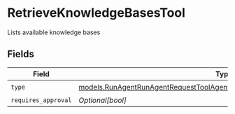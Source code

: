 # RetrieveKnowledgeBasesTool

Lists available knowledge bases


## Fields

| Field                                                                                                                                                              | Type                                                                                                                                                               | Required                                                                                                                                                           | Description                                                                                                                                                        |
| ------------------------------------------------------------------------------------------------------------------------------------------------------------------ | ------------------------------------------------------------------------------------------------------------------------------------------------------------------ | ------------------------------------------------------------------------------------------------------------------------------------------------------------------ | ------------------------------------------------------------------------------------------------------------------------------------------------------------------ |
| `type`                                                                                                                                                             | [models.RunAgentRunAgentRequestToolAgentsRequestRequestBodySettingsTools9Type](../models/runagentrunagentrequesttoolagentsrequestrequestbodysettingstools9type.md) | :heavy_check_mark:                                                                                                                                                 | N/A                                                                                                                                                                |
| `requires_approval`                                                                                                                                                | *Optional[bool]*                                                                                                                                                   | :heavy_minus_sign:                                                                                                                                                 | N/A                                                                                                                                                                |